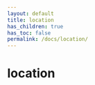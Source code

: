 ```yaml
---
layout: default
title: location
has_children: true
has_toc: false
permalink: /docs/location/
---
```


# location